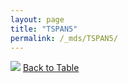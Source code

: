 ```yaml
---
layout: page
title: "TSPAN5"
permalink: /_mds/TSPAN5/
---
```


![](../../alns_9.28.22/aln_5HSAA114421_0.973.png?raw=true
)
[Back to Table](../../display)

